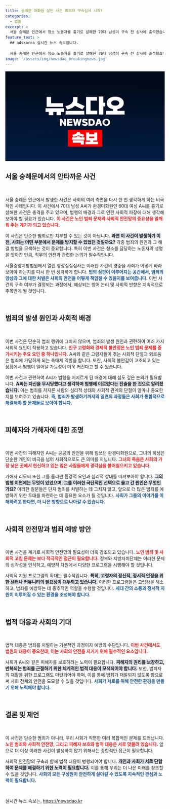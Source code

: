 ```yaml
---
title: 숭례문 미화원 살인 사건 피의자 구속심사 시작!
categories:
  - 법률
excerpt: >
  서울 숭례문 인근에서 청소 노동자를 흉기로 살해한 70대 남성이 구속 전 심사에 출석했습니다. A씨는 범행 이유로 무시당했다는 생각을 들려주며 충격을 안겼습니다. 사건의 전말과 범인의 진술, 피해자의 안타까운 사연을 자세히 살펴보세요.
feature_text: >
  ## adskorea 실시간 뉴스 속보입니다.

  서울 숭례문 인근에서 청소 노동자를 흉기로 살해한 70대 남성이 구속 전 심사에 출석했습니다. A씨는 범행 이유로 무시당했다는 생각을 들려주며 충격을 안겼습니다. 사건의 전말과 범인의 진술, 피해자의 안타까운 사연을 자세히 살펴보세요.
image: '/assets/img/newsdao_breakingnews.jpg'
---
```


<p><img src="/assets/img/newsdao_breakingnews.jpg" alt="adskorea 속보" /></p>

<h2 data-ke-size="size26">서울 숭례문에서의 안타까운 사건</h2>

<p data-ke-size="size16">&nbsp;</p>

<p data-ke-size="size16">서울 숭례문 인근에서 발생한 사건은 사회의 여러 측면을 다시 한 번 생각하게 하는 비극적인 사례입니다. 이 사건에서 70대 남성 A씨가 환경미화원인 60대 여성 A씨를 흉기로 살해한 사건은 충격을 주고 있으며, 범행의 배경과 그로 인한 사회적 파장에 대해 생각해 보아야 할 필요가 있습니다. <b><span style="color: #ee2323;">이 사건은 노인 범죄 문제와 사회적 안전망의 중요성을 일깨워 주는 계기가 되고 있습니다.</span></b></p>

<p data-ke-size="size16">이 사건은 단순한 범죄로만 치부할 수 있는 것이 아닙니다. <b><span style="background-color: #21538527;">과연 이 사건이 발생하기 이전, 사회는 어떤 부분에서 문제를 방지할 수 있었던 것일까요?</span></b> 각종 범죄의 원인과 그 해결 방법을 모색하는 것이 중요합니다. 특히 이번 사건은 청소를 담당하는 노동자의 생명을 앗아간 만큼, 직무의 안전과 관련한 논의가 필수적입니다.</p>

<p data-ke-size="size16">서울중앙지방법원에서 열린 영장실질심사는 이러한 사건의 경중을 사회가 어떻게 바라보아야 하는지를 다시 한 번 생각하게 합니다. <b><span style="color: #1a5490;">법의 심판이 이루어지는 공간에서, 범죄의 양상과 그에 대한 처벌은 사회의 안전을 어떻게 책임질 수 있을지를 보여줍니다.</span></b> 이번 사건의 구속 여부가 결정되는 과정에서, 예상되는 방어 논리 및 사회적 반향은 지속적으로 주목받게 될 것입니다.</p>

<p data-ke-size="size16">&nbsp;</p>

<h2 data-ke-size="size26">범죄의 발생 원인과 사회적 배경</h2>

<p data-ke-size="size16">&nbsp;</p>

<p data-ke-size="size16">이번 사건은 단순히 범죄 행위에 그치지 않으며, 범죄의 발생 원인과 관련하여 여러 가지 사회적 요인이 작용하고 있습니다. <b><span style="color: #ee2323;">인구 고령화와 경제적 불안정은 노인 범죄 문제를 증가시키는 주요 요인 중 하나입니다.</span></b> A씨와 같은 고령자들이 겪는 사회적 단절과 외로움은 범죄에 가담하게 되는 촉매제 역할을 합니다. 또한, 사회적 불안감이 고조되고 있는 상황에서 범행이 일어날 가능성이 더욱 커진다고 할 수 있습니다.</p>

<p data-ke-size="size16">이번 사건과 관련하여 A씨가 범행을 저지르게 된 배경에 대해 심도 깊은 논의가 필요합니다. <b><span style="background-color: #21538527;">A씨는 자신을 무시당했다고 생각하며 범행에 이르렀다는 진술을 한 것으로 알려졌습니다.</span></b> 이는 범죄를 저지른 사람의 심리적 상태와 사회적 관계의 단절이 얼마나 중요한지를 보여주고 있습니다. <b><span style="color: #1a5490;">즉, 범죄가 발생하기까지의 일련의 과정들은 사회가 통합적으로 해결해야 할 문제들로 보아야 합니다.</span></b></p>

<p data-ke-size="size16">&nbsp;</p>

<h2 data-ke-size="size26">피해자와 가해자에 대한 조명</h2>

<p data-ke-size="size16">&nbsp;</p>

<p data-ke-size="size16">이번 사건의 피해자인 A씨는 공공의 안전을 위해 힘쓰던 환경미화원으로, 그녀의 희생은 단순한 개인의 비극을 넘어 사회적으로도 큰 의미를 지닙니다. <b><span style="color: #ee2323;">그녀의 죽음은 사회의 가장 낮은 곳에서 헌신하고 있는 많은 사람들에게 경각심을 불러일으키고 있습니다.</span></b></p>

<p data-ke-size="size16">가해자 리모씨 또한 그를 둘러싼 환경적 요인과 심리적 상태를 따져보아야 합니다. <b><span style="background-color: #21538527;">그의 범행 이면에는 무엇이 있었으며, 그를 이러한 극단적인 선택으로 몰고 간 원인은 무엇인가요?</span></b> 이러한 질문들은 단지 범죄를 처벌하는 데 그치지 않고, 앞으로 더 많은 범죄를 예방하기 위한 토대를 마련하는 데 중요한 요소가 될 것입니다. <b><span style="color: #1a5490;">사회가 그들의 이야기를 이해하려고 한다면, 더 나은 방향으로 나아갈 수 있습니다.</span></b></p>

<p data-ke-size="size16">&nbsp;</p>

<h2 data-ke-size="size26">사회적 안전망과 범죄 예방 방안</h2>

<p data-ke-size="size16">&nbsp;</p>

<p data-ke-size="size16">이번 사건을 계기로 사회적 안전망의 필요성이 더욱 강조되고 있습니다. <b><span style="color: #ee2323;">노인 범죄 및 사회적 고립 문제는 보다 적극적인 접근이 필요합니다.</span></b> 정부와 지방자치단체는 이러한 문제의 심각성을 인식하고, 예방적 차원에서 다양한 프로그램을 시행해야 할 것입니다.</p>

<p data-ke-size="size16">사회적 지원 프로그램의 확대는 필수적입니다. <b><span style="background-color: #21538527;">특히, 고령자의 정신적, 정서적 안정을 위한 센터나 커뮤니티의 필요성이 대두되고 있습니다.</span></b> 이러한 프로그램들은 고립감을 해소하고, 범죄를 예방하는 데 중추적인 역할을 수행할 것입니다. <b><span style="color: #1a5490;">세대 간의 소통과 정서적 지원이 이루어질 수 있는 환경을 조성해야 합니다.</span></b></p>

<p data-ke-size="size16">&nbsp;</p>

<h2 data-ke-size="size26">법적 대응과 사회의 기대</h2>

<p data-ke-size="size16">&nbsp;</p>

<p data-ke-size="size16">법적 대응은 범죄를 처벌하는 기본적인 과정이자 예방의 수단입니다. <b><span style="color: #ee2323;">이번 사건에서도 법원의 대응이 중요한데, 이는 사회의 안전을 지키기 위해 필수적인 요소입니다.</span></b></p>

<p data-ke-size="size16">사회가 A씨와 같은 피해자를 보호하려는 노력이 필요합니다. <b><span style="background-color: #21538527;">피해자의 권리를 보장하고, 반복되는 범죄를 근절하기 위한 체계적인 법적 대응이 모색되어야 합니다.</span></b> 또한, 범죄자의 재활을 위한 프로그램도 마련되어야 하며, 이를 통해 범죄가 재발되지 않도록 함으로써 사회 전체의 안전을 도모할 수 있을 것입니다. <b><span style="color: #1a5490;">사회가 서로를 위해 안전한 환경을 만들기 위해 노력해야 합니다.</span></b></p>

<p data-ke-size="size16">&nbsp;</p>

<h2 data-ke-size="size26">결론 및 제언</h2>

<p data-ke-size="size16">&nbsp;</p>

<p data-ke-size="size16">이 사건은 단순한 범죄가 아니라, 우리 사회가 직면한 여러 복합적인 문제를 드러냅니다. <b><span style="color: #ee2323;">노인 범죄와 사회적 안전망, 그리고 피해자 보호와 법적 대응은 서로 맞물려 있습니다.</span></b> 앞으로 더 이상 이러한 사건이 발생하지 않기 위해서는 종합적인 접근이 필요합니다.</p>

<p data-ke-size="size16">사회적 안전망의 구축과 함께 법적 대응이 병행되어야 합니다. <b><span style="background-color: #21538527;">개인과 사회가 서로 단합하여 문제를 해결하기 위한 노력이 필요합니다.</span></b> 이를 통해 우리는 더 나은 미래를 창조할 수 있을 것입니다. <b><span style="color: #1a5490;">사회의 모든 구성원이 안전하게 살아갈 수 있도록 지속적인 관심과 노력이 필요합니다.</span></b></p>

<p data-ke-size="size16">&nbsp;</p>
실시간 뉴스 속보는, <a href="https://newsdao.kr" rel="dofollow">https://newsdao.kr</a>


